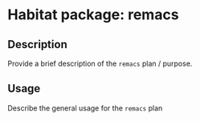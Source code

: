 # Habitat package: remacs

## Description

Provide a brief description of the `remacs` plan / purpose.

## Usage

Describe the general usage for the `remacs` plan
